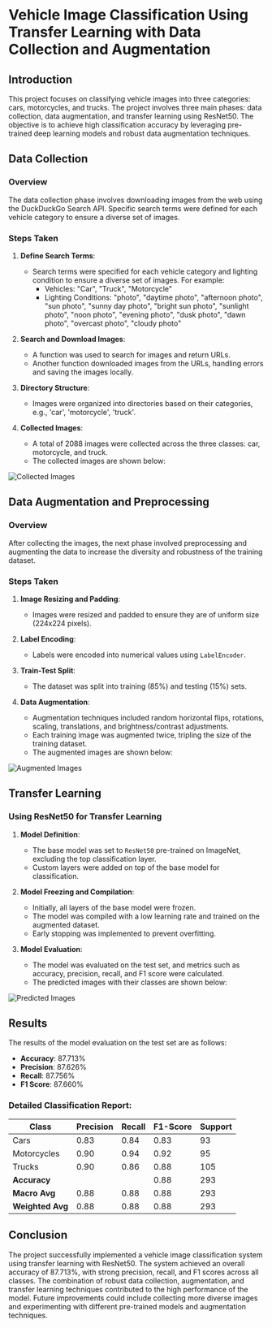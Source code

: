 # Vehicle Image Classification Using Transfer Learning with Data Collection and Augmentation

## Introduction
This project focuses on classifying vehicle images into three categories: cars, motorcycles, and trucks. The project involves three main phases: data collection, data augmentation, and transfer learning using ResNet50. The objective is to achieve high classification accuracy by leveraging pre-trained deep learning models and robust data augmentation techniques.

## Data Collection

### Overview

The data collection phase involves downloading images from the web using the DuckDuckGo Search API. Specific search terms were defined for each vehicle category to ensure a diverse set of images.

### Steps Taken

1. **Define Search Terms**:
    - Search terms were specified for each vehicle category and lighting condition to ensure a diverse set of images. For example:
        - Vehicles: "Car", "Truck", "Motorcycle"
        - Lighting Conditions: "photo", "daytime photo", "afternoon photo", "sun photo", "sunny day photo", "bright sun photo", "sunlight photo", "noon photo", "evening photo", "dusk photo", "dawn photo", "overcast photo", "cloudy photo"


2. **Search and Download Images**:
    - A function was used to search for images and return URLs.
    - Another function downloaded images from the URLs, handling errors and saving the images locally.

3. **Directory Structure**:
    - Images were organized into directories based on their categories, e.g., 'car', 'motorcycle', 'truck'.

4. **Collected Images**:
    - A total of 2088 images were collected across the three classes: car, motorcycle, and truck.
    - The collected images are shown below:

![Collected Images](images.png)

## Data Augmentation and Preprocessing

### Overview

After collecting the images, the next phase involved preprocessing and augmenting the data to increase the diversity and robustness of the training dataset.

### Steps Taken

1. **Image Resizing and Padding**:
    - Images were resized and padded to ensure they are of uniform size (224x224 pixels).

2. **Label Encoding**:
    - Labels were encoded into numerical values using `LabelEncoder`.

3. **Train-Test Split**:
    - The dataset was split into training (85%) and testing (15%) sets.

4. **Data Augmentation**:
    - Augmentation techniques included random horizontal flips, rotations, scaling, translations, and brightness/contrast adjustments.
    - Each training image was augmented twice, tripling the size of the training dataset.
    - The augmented images are shown below:

![Augmented Images](augmented_images.png)

## Transfer Learning

### Using ResNet50 for Transfer Learning

1. **Model Definition**:
    - The base model was set to `ResNet50` pre-trained on ImageNet, excluding the top classification layer.
    - Custom layers were added on top of the base model for classification.

2. **Model Freezing and Compilation**:
    - Initially, all layers of the base model were frozen.
    - The model was compiled with a low learning rate and trained on the augmented dataset.
    - Early stopping was implemented to prevent overfitting.

3. **Model Evaluation**:
    - The model was evaluated on the test set, and metrics such as accuracy, precision, recall, and F1 score were calculated.
    - The predicted images with their classes are shown below:

![Predicted Images](predicted_images.png)

## Results

The results of the model evaluation on the test set are as follows:

- **Accuracy**: 87.713%
- **Precision**: 87.626%
- **Recall**: 87.756%
- **F1 Score**: 87.660%

### Detailed Classification Report:

| Class       | Precision | Recall | F1-Score | Support |
|-------------|-----------|--------|----------|---------|
| Cars        | 0.83      | 0.84   | 0.83     | 93      |
| Motorcycles | 0.90      | 0.94   | 0.92     | 95      |
| Trucks      | 0.90      | 0.86   | 0.88     | 105     |
| **Accuracy**|           |        | 0.88     | 293     |
| **Macro Avg**| 0.88     | 0.88   | 0.88     | 293     |
| **Weighted Avg**| 0.88  | 0.88   | 0.88     | 293     |

## Conclusion

The project successfully implemented a vehicle image classification system using transfer learning with ResNet50. The system achieved an overall accuracy of 87.713%, with strong precision, recall, and F1 scores across all classes. The combination of robust data collection, augmentation, and transfer learning techniques contributed to the high performance of the model. Future improvements could include collecting more diverse images and experimenting with different pre-trained models and augmentation techniques.
